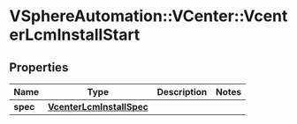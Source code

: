 # VSphereAutomation::VCenter::VcenterLcmInstallStart

## Properties
Name | Type | Description | Notes
------------ | ------------- | ------------- | -------------
**spec** | [**VcenterLcmInstallSpec**](VcenterLcmInstallSpec.md) |  | 


